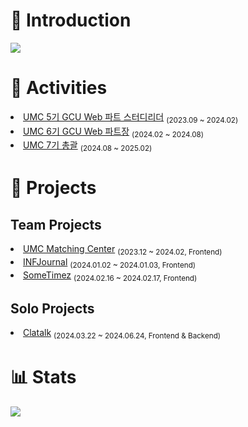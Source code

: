 <h1>📌 Introduction</h1>
<a href="https://pumped-increase-62d.notion.site/Junyoung-Oh-a889c28ca48a4c42aafddf9017884537"><img src="https://img.shields.io/badge/Portfolio-000000?style=flat-square&logo=Notion&logoColor=white"/></a> 

<h1>🏫 Activities</h1>
<li><a href="https://www.makeus.in/umc">UMC 5기 GCU Web 파트 스터디리더</a> <sub>(2023.09 ~ 2024.02)</sub></li>
<li><a href="https://www.makeus.in/umc">UMC 6기 GCU Web 파트장</a> <sub>(2024.02 ~ 2024.08)</sub></li>
<li><a href="https://www.makeus.in/umc">UMC 7기 총괄</a> <sub>(2024.08 ~ 2025.02)</sub></li>

<h1>👊 Projects</h1>

<h2>Team Projects</h2>
<li><a href="https://github.com/UMC-Matching-Center/U.M.C_Web">UMC Matching Center</a> <sub>(2023.12 ~ 2024.02, Frontend)</sub></li>
<li><a href="https://github.com/INFJournal/front-end">INFJournal</a> <sub>(2024.01.02 ~ 2024.01.03, Frontend)</sub></li>
<li><a href="https://github.com/wagle-wagle-hackathon/front">SomeTimez</a> <sub>(2024.02.16 ~ 2024.02.17, Frontend)</sub></li>

<h2>Solo Projects</h2>
<li><a href="https://github.com/ChatOverlay">Clatalk</a> <sub>(2024.03.22 ~ 2024.06.24, Frontend & Backend)</sub></li>

<h1>📊 Stats</h1>
<img src="https://github-readme-stats.vercel.app/api?username=XinguOh&show_icons=true&theme=dark" />
